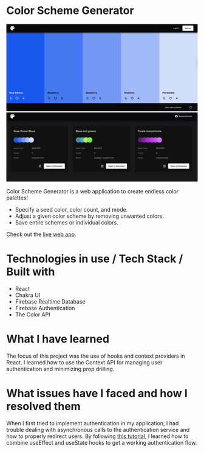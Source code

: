 # Color Scheme Generator

![Screenshot 1](/img/screenshot_1.png)
![Screenshot 2](/img/screenshot_2.png)

  Color Scheme Generator is a web application to create endless color palettes! 
  - Specify a seed color, color count, and mode.
  - Adjust a given color scheme by removing unwanted colors.
  - Save entire schemes or individual colors.

Check out the [live web app](https://color-scheme-generator-6a956.web.app/).

# Technologies in use / Tech Stack / Built with

  - React
  - Chakra UI
  - Firebase Realtime Database
  - Firebase Authentication
  - The Color API

# What I have learned

The focus of this project was the use of hooks and context providers in React. I learned how to use the Context API
for managing user authentication and minimizing prop drilling.

# What issues have I faced and how I resolved them

When I first tried to implement authentication in my application, I had trouble dealing with asynchronous calls to
the authentication service and how to properly redirect users. By following [this tutorial](https://www.youtube.com/watch?v=q2RZOiUD5E0),
I learned how to combine useEffect and useState hooks to get a working authentication flow.